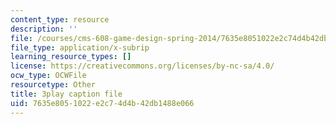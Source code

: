 ```yaml
---
content_type: resource
description: ''
file: /courses/cms-608-game-design-spring-2014/7635e8051022e2c74d4b42db1488e066_1506661.srt
file_type: application/x-subrip
learning_resource_types: []
license: https://creativecommons.org/licenses/by-nc-sa/4.0/
ocw_type: OCWFile
resourcetype: Other
title: 3play caption file
uid: 7635e805-1022-e2c7-4d4b-42db1488e066
---
```

